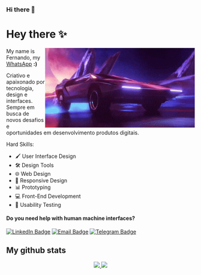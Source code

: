 ### Hi there 👋





# Hey there ✨

<img src="retro-car.gif" align="right" width="400"/>



My name is Fernando, my [WhatsApp](https://api.whatsapp.com/send?phone=5518996554253&text=) **:)**


Criativo e apaixonado por tecnologia, design e interfaces.  Sempre em busca de novos desafios e oportunidades em desenvolvimento produtos digitais.

Hard Skills:
- 🖌️ User Interface Design
- 🛠️ Design Tools
- 🌐 Web Design
- 📱 Responsive Design
- 📊 Prototyping
- 💻 Front-End Development
- 📝 Usability Testing


#### Do you need help with human machine interfaces?

[![LinkedIn Badge](https://img.shields.io/badge/-Linkedin-blue?style=flat&logo=linkedin&logoColor=white)](https://www.linkedin.com/in/fernando-reis-ferreira/) [![Email Badge](https://img.shields.io/badge/Email-fr.m.fernando@outlook.com-blue)](mailto:fr.m.fernando@outlook.com) [![Telegram Badge](https://img.shields.io/badge/Telegram-@ferreirareisfernando-blue)](https://t.me/ferreirareisfernando)


## My github stats

<div align="center">
  <a href="https://github.com/fernando">
  <img height="180em" src="https://github-readme-stats-sigma-five.vercel.app/api?username=frfernando&show_icons=true&count_private=true&line_height=30&"/>
  <img height="180em" src="https://github-readme-stats.vercel.app/api/top-langs/?username=frfernando&hide_progress=true"/>
</div>
